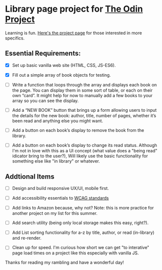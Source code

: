 # Library page project for [The Odin Project](https://www.theodinproject.com)

Learning is fun. [Here's the project page](https://www.theodinproject.com/lessons/node-path-javascript-library) for those interested in more specifics.

## Essential Requirements:

- [x] Set up basic vanilla web site (HTML, CSS, JS-ES6).

- [x] Fill out a simple array of book objects for testing.

- [ ] Write a function that loops through the array and displays each book on the page. You can display them in some sort of table, or each on their own “card”. It might help for now to manually add a few books to your array so you can see the display.

- [ ] Add a “NEW BOOK” button that brings up a form allowing users to input the details for the new book: author, title, number of pages, whether it’s been read and anything else you might want.

- [ ] Add a button on each book’s display to remove the book from the library.

- [ ] Add a button on each book’s display to change its read status. Although I'm not in love with this as a UI concept (what value does a "being read" idicator bring to the user?), Will likely use the basic functionality for something else like "in library" or whatever.

## Addtional Items

- [ ] Design and build responsive UX/UI, mobile first.

- [ ] Add accessibility essentials to [WCAG standards](https://www.w3.org/wiki/Accessibility_basics)

- [ ] Add links to Amazon because, why not? Note: this is more practice for another project on my list for this summer.

- [ ] Add search utility (being only local storage makes this easy, right?).

- [ ] Add List sorting functionality for a-z by title, author, or read (in-library) and re-render.

- [ ] Clean up for speed. I'm curious how short we can get "to interative" page load times on a project like this especially with vanilla JS.

Thanks for reading my rambling and have a wonderful day!

